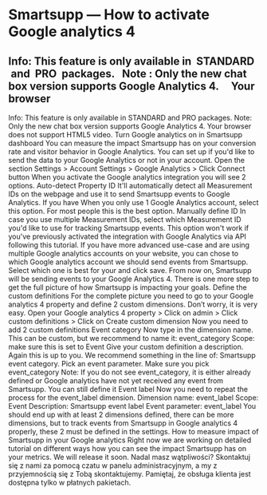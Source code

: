 # Smartsupp — How to activate Google analytics 4
## Info: This feature is only available in  STANDARD  and  PRO  packages.   Note : Only the new chat box version supports Google Analytics 4.     Your browser
Info: This feature is only available in STANDARD and PRO packages.
Note: Only the new chat box version supports Google Analytics 4.
Your browser does not support HTML5 video.
Turn Google analytics on in Smartsupp dashboard
You can measure the impact Smartsupp has on your conversion rate and visitor behavior in Google Analytics. You can set up if you'd like to send the data to your Google Analytics or not in your account.
Open the section Settings > Account Settings > Google Analytics > Click Connect button
When you activate the Google analytics integration you will see 2 options.
Auto-detect Property ID
It'll automatically detect all Measurement IDs on the webpage and use it to send Smartsupp events to Google Analytics. If you have
When you only use 1 Google Analytics account, select this option. For most people this is the best option.
Manually define ID
In case you use multiple Measurement IDs, select which Measurement ID you'd like to use for tracking Smartsupp events. This option won't work if you've previously activated the integration with Google Analytics via API following this tutorial.
If you have more advanced use-case and are using multiple Google analytics accounts on your website, you can chose to which Google analytics account we should send events from Smartsupp.
Select which one is best for your and click save. From now on, Smartsupp will be sending events to your Google Analytics 4. There is one more step to get the full picture of how Smartsupp is impacting your goals.
Define the custom definitions
For the complete picture you need to go to your Google analytics 4 property and define 2 custom dimensions. Don’t worry, it is very easy.
Open your Google analytics 4 property > Click on admin > Click custom definitions > Click on Create custom dimension
Now you need to add 2 custom definitions
Event category
Now type in the dimension name. This can be custom, but we recommend to name it: event_category 
Scope: make sure this is set to Event 
Give your custom definition a description. Again this is up to you. We recommend something in the line of: Smartsupp event category.
Pick an event parameter. Make sure you pick event_category
Note: If you do not see event_category, it is either already defined or Google analytics have not yet received any event from Smartsupp. You can still define it
Event label
Now you need to repeat the process for the event_label dimension.
Dimension name: event_label 
Scope: Event 
Description: Smartsupp event label
Event parameter: event_label
You should end up with at least 2 dimensions defined, there can be more dimensions, but to track events from Smartsupp in Google analytics 4 properly, these 2 must be defined in the settings.
How to measure impact of Smartsupp in your Google analytics
Right now we are working on detailed tutorial on different ways how you can see the impact Smartsupp has on your metrics. We will release it soon.
Nadal masz wątpliwości? Skontaktuj się z nami za pomocą czatu w panelu administracyjnym, a my z przyjemnością się z Tobą skontaktujemy. Pamiętaj, że obsługa klienta jest dostępna tylko w płatnych pakietach.

